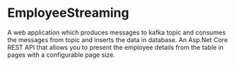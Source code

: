 # EmployeeStreaming
A web application which produces messages to kafka topic and consumes the messages from topic and inserts the data in database. An Asp.Net Core REST API that allows you to present the employee details from the table in pages with a configurable page size.
